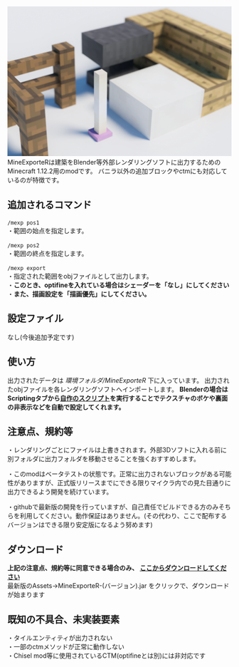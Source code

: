 ![](thumbnail.png)  
MineExporteRは建築をBlender等外部レンダリングソフトに出力するためのMinecraft 1.12.2用のmodです。
バニラ以外の追加ブロックやctmにも対応しているのが特徴です。

## 追加されるコマンド
`/mexp pos1 `  
・範囲の始点を指定します。

`/mexp pos2`  
・範囲の終点を指定します。

`/mexp export`  
・指定された範囲をobjファイルとして出力します。  
・**このとき、optifineを入れている場合はシェーダーを「なし」にしてください**
・**また、描画設定を「描画優先」にしてください。**


## 設定ファイル  
なし(今後追加予定です)

## 使い方
出力されたデータは _環境フォルダ/MineExporteR_ 下に入っています。
出力されたobjファイルを各レンダリングソフトへインポートします。
**Blenderの場合はScriptingタブから[自作のスクリプト](https://gist.github.com/chikage1205/bb136ee26ebc0f0329ad4893bb4363c7)を実行することでテクスチャのボケや裏面の非表示などを自動で設定してくれます。**

## 注意点、規約等
・レンダリングごとにファイルは上書きされます。外部3Dソフトに入れる前に別フォルダに出力フォルダを移動させることを強くおすすめします。

・このmodはベータテストの状態です。正常に出力されないブロックがある可能性がありますが、正式版リリースまでにできる限りマイクラ内での見た目通りに出力できるよう開発を続けています。

・githubで最新版の開発を行っていますが、自己責任でビルドできる方のみそちらを利用してください。動作保証はありません。(その代わり、ここで配布するバージョンはできる限り安定版になるよう努めます)

## ダウンロード
**上記の注意点、規約等に同意できる場合のみ、**  [**ここからダウンロードしてください**](https://github.com/chikage1205/MineExporteR/releases)  
最新版のAssets→MineExporteR-(バージョン).jar をクリックで、ダウンロードが始まります

## 既知の不具合、未実装要素
・タイルエンティティが出力されない  
・一部のctmメソッドが正常に動作しない  
・Chisel mod等に使用されているCTM(optifineとは別)には非対応です
